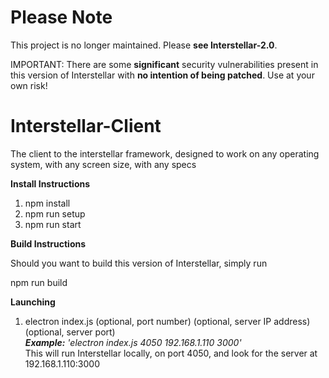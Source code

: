 # Please Note
This project is no longer maintained.  Please **see Interstellar-2.0**.

IMPORTANT:
There are some **significant** security vulnerabilities present in this version of Interstellar with **no intention of being patched**.  Use at your own risk!

# Interstellar-Client
The client to the interstellar framework, designed to work on any operating system, with any screen size, with any specs

<b>Install Instructions</b>

1) npm install
2) npm run setup
3) npm run start

<b>Build Instructions</b>

Should you want to build this version of Interstellar, simply run

npm run build

<b>Launching</b>

1) electron index.js (optional, port number) (optional, server IP address) (optional, server port)
<br /><i><b>Example:</b> 'electron index.js 4050 192.168.1.110 3000'</i>
<br />This will run Interstellar locally, on port 4050, and look for the server at 192.168.1.110:3000
